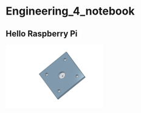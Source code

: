 # Engineering_4_notebook

## Hello Raspberry Pi
<img src= "https://github.com/nsun94/Onshape-projects/blob/main/Mount.png" width= "256">
